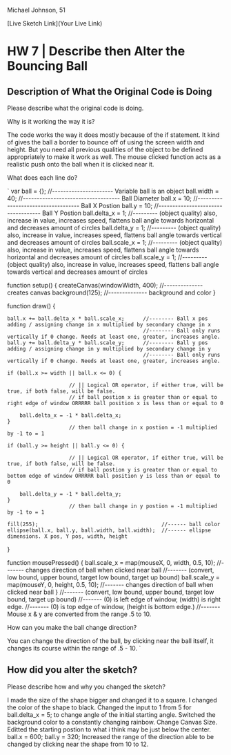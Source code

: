 Michael Johnson, 51

[Live Sketch Link](Your Live Link)


# HW 7 | Describe then Alter the Bouncing Ball

## Description of What the Original Code is Doing

Please describe what the original code is doing.

Why is it working the way it is?

The code works the way it does mostly because of the if statement. It kind of gives the ball a border to bounce off of using the screen width and height.
But you need all previous qualities of the object to be defined appropriately to make it work as well.
The mouse clicked function acts as a realistic push onto the ball when it is clicked near it.


What does each line do?


` var ball = {};          //---------------------- Variable ball is an object
ball.width = 40;        //----------------------------------- Ball Diameter
ball.x = 10;            //----------------------------------- Ball X Postion
ball.y = 10;            //----------------------------------- Ball Y Postion
ball.delta_x = 1;       //--------- (object quality) also, increase in value, increases speed, flattens ball angle towards horizontal and decreases amount of circles
ball.delta_y = 1;       //--------- (object quality) also, increase in value, increases speed, flattens ball angle towards vertical and decreases amount of circles
ball.scale_x = 1;       //--------- (object quality) also, increase in value, increases speed, flattens ball angle towards horizontal and decreases amount of circles
ball.scale_y = 1;       //--------- (object quality) also, increase in value, increases speed, flattens ball angle towards vertical and decreases amount of circles

function setup() {
    createCanvas(windowWidth, 400); //-------------- creates canvas
    background(125);                //-------------- background and color
}


function draw() {

    ball.x += ball.delta_x * ball.scale_x;      //-------- Ball x pos adding / assigning change in x multiplied by secondary change in x
                                                //-------- Ball only runs vertically if 0 change. Needs at least one, greater, increases angle.
    ball.y += ball.delta_y * ball.scale_y;      //-------- Ball y pos adding / assigning change in y multiplied by secondary change in y
                                                //-------- Ball only runs vertically if 0 change. Needs at least one, greater, increases angle.

    if (ball.x >= width || ball.x <= 0) {

                        // || Logical OR operator, if either true, will be true, if both false, will be false.
                        // if ball postion x is greater than or equal to right edge of window ORRRRR ball position x is less than or equal to 0

        ball.delta_x = -1 * ball.delta_x;
    }
                        // then ball change in x postion = -1 multiplied by -1 to = 1

    if (ball.y >= height || ball.y <= 0) {

                        // || Logical OR operator, if either true, will be true, if both false, will be false.
                        // if ball postion y is greater than or equal to bottom edge of window ORRRRR ball position y is less than or equal to 0

        ball.delta_y = -1 * ball.delta_y;
    }
                        // then ball change in y postion = -1 multiplied by -1 to = 1

    fill(255);                                        //------ ball color
    ellipse(ball.x, ball.y, ball.width, ball.width);  //------ ellipse dimensions. X pos, Y pos, width, height
}

function mousePressed() {
    ball.scale_x = map(mouseX, 0, width, 0.5, 10);    //------- changes direction of ball when clicked near ball
                                                      //------- (convert, low bound, upper bound, target low bound, target up bound)
    ball.scale_y = map(mouseY, 0, height, 0.5, 10);   //------- changes direction of ball when clicked near ball
}                                                     //------- (convert, low bound, upper bound, target low bound, target up bound)
                                                      //------- (0) is left edge of window, (width) is right edge.
                                                      //------- (0) is top edge of window, (height is bottom edge.)
                                                      //------- Mouse x & y are converted from the range .5 to 10.


How can you make the ball change direction?

You can change the direction of the ball, by clicking near the ball itself, it changes its course within the range of .5 - 10. `



## How did you alter the sketch?

Please describe how and why you changed the sketch?

I made the size of the shape bigger and changed it to a square.
I changed the color of the shape to black.
Changed the input to 1 from 5 for ball.delta_x = 5; to change angle of the initial starting angle.
Switched the background color to a constantly changing rainbow.
Change Canvas Size.
Editted the starting postion to what i think may be just below the center. ball.x = 600; ball.y = 320;
Increased the range of the direction able to be changed by clicking near the shape from 10 to 12.
